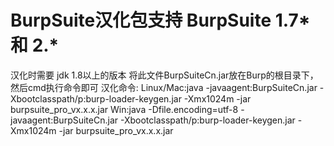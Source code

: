 # BurpSuite汉化包支持 BurpSuite 1.7* 和 2.*
汉化时需要 jdk 1.8以上的版本
将此文件BurpSuiteCn.jar放在Burp的根目录下，然后cmd执行命令即可
汉化命令:
Linux/Mac:java -javaagent:BurpSuiteCn.jar -Xbootclasspath/p:burp-loader-keygen.jar  -Xmx1024m -jar burpsuite_pro_vx.x.x.jar
Win:java -Dfile.encoding=utf-8 -javaagent:BurpSuiteCn.jar -Xbootclasspath/p:burp-loader-keygen.jar  -Xmx1024m -jar burpsuite_pro_vx.x.x.jar

